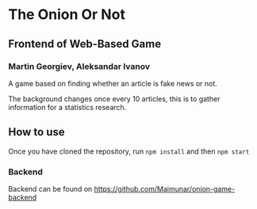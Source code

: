 # The Onion Or Not

## Frontend of Web-Based Game

### Martin Georgiev, Aleksandar Ivanov

A game based on finding whether an article is fake news or not.

The background changes once every 10 articles, this is to gather information for a statistics research.

## How to use

Once you have cloned the repository, run `npm install` and then `npm start`

### Backend

Backend can be found on https://github.com/Maimunar/onion-game-backend
